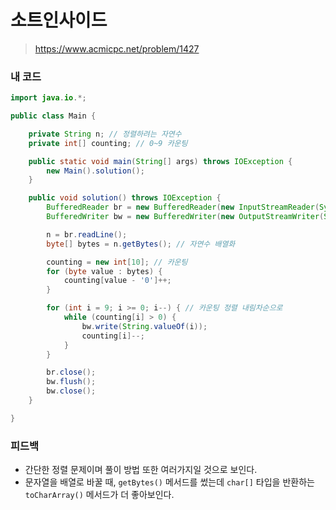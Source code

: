 # 소트인사이드

> https://www.acmicpc.net/problem/1427

### 내 코드

```java
import java.io.*;

public class Main {

    private String n; // 정렬하려는 자연수
    private int[] counting; // 0~9 카운팅

    public static void main(String[] args) throws IOException {
        new Main().solution();
    }

    public void solution() throws IOException {
        BufferedReader br = new BufferedReader(new InputStreamReader(System.in));
        BufferedWriter bw = new BufferedWriter(new OutputStreamWriter(System.out));

        n = br.readLine();
        byte[] bytes = n.getBytes(); // 자연수 배열화

        counting = new int[10]; // 카운팅
        for (byte value : bytes) {
            counting[value - '0']++;
        }

        for (int i = 9; i >= 0; i--) { // 카운팅 정렬 내림차순으로
            while (counting[i] > 0) {
                bw.write(String.valueOf(i));
                counting[i]--;
            }
        }

        br.close();
        bw.flush();
        bw.close();
    }

}
```

### 피드백

- 간단한 정렬 문제이며 풀이 방법 또한 여러가지일 것으로 보인다.
- 문자열을 배열로 바꿀 때, `getBytes()` 메서드를 썼는데 `char[]` 타입을 반환하는 `toCharArray()` 메서드가 더 좋아보인다.
